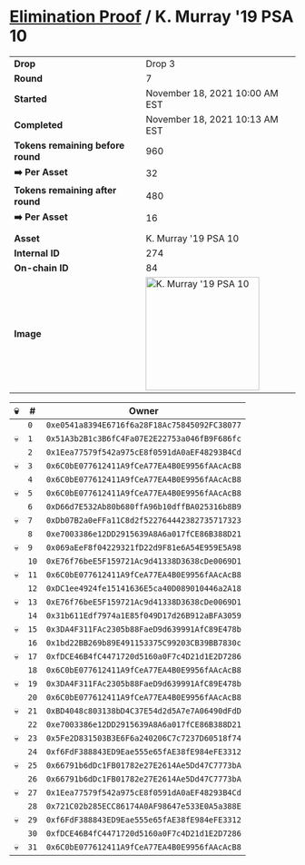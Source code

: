 # [Elimination Proof](./readme.md) / K. Murray &#039;19 PSA 10

|||
|---|---|
| **Drop** | Drop 3 |
| **Round** | 7 |
| **Started** | November 18, 2021 10:00 AM EST |
| **Completed** | November 18, 2021 10:13 AM EST |
| **Tokens remaining before round** | 960 |
| **➡️ Per Asset** | 32 |
| **Tokens remaining after round** | 480 |
| **➡️ Per Asset** | 16 |
| | |
| **Asset** | K. Murray &#039;19 PSA 10 |
| **Internal ID** | 274 |
| **On-chain ID** | 84 |
| **Image** | <img src="https://tcdn.blokpax.com/94d9199b-dc3f-452d-be1d-e61c60f60c94/fa02fa8d859f00eaca0f2b0d63389581f6d6fc3851c6385af56ea875e989cc97.jpg" height="200" alt="K. Murray &#039;19 PSA 10" /> |


| 💀 | # | Owner |
| --- | --- | --- |
|  | `0` | `0xe0541a8394E6716f6a28F18Ac75845092FC38077` |
| 💀 | `1` | `0x51A3b2B1c3B6fC4Fa07E2E22753a046fB9F686fc` |
|  | `2` | `0x1Eea77579f542a975cE8f0591dA0aEF48293B4Cd` |
| 💀 | `3` | `0x6C0bE077612411A9fCeA77EA4B0E9956fAAcAcB8` |
|  | `4` | `0x6C0bE077612411A9fCeA77EA4B0E9956fAAcAcB8` |
| 💀 | `5` | `0x6C0bE077612411A9fCeA77EA4B0E9956fAAcAcB8` |
|  | `6` | `0xD66d7E532Ab80b680ffA96b10dffBA025316b8B9` |
| 💀 | `7` | `0xDb07B2a0eFFa11C8d2f522764442382735717323` |
|  | `8` | `0xe7003386e12DD2915639A8A6a017fCE86B388D21` |
| 💀 | `9` | `0x069aEeF8f04229321fD22d9F81e6A54E959E5A98` |
|  | `10` | `0xE76f76beE5F159721Ac9d41338D3638cDe0069D1` |
| 💀 | `11` | `0x6C0bE077612411A9fCeA77EA4B0E9956fAAcAcB8` |
|  | `12` | `0xDC1ee4924fe15141636E5ca40D089010446a2A18` |
| 💀 | `13` | `0xE76f76beE5F159721Ac9d41338D3638cDe0069D1` |
|  | `14` | `0x31b611Edf7974a1E85f049D17d26B912aBFA3059` |
| 💀 | `15` | `0x3DA4F311FAc2305b88FaeD9d639991AfC89E478b` |
|  | `16` | `0x1bd22BB269b89E491153375C99203CB39BB7830c` |
| 💀 | `17` | `0xfDCE46B4fC4471720d5160a0F7c4D21d1E2D7286` |
|  | `18` | `0x6C0bE077612411A9fCeA77EA4B0E9956fAAcAcB8` |
| 💀 | `19` | `0x3DA4F311FAc2305b88FaeD9d639991AfC89E478b` |
|  | `20` | `0x6C0bE077612411A9fCeA77EA4B0E9956fAAcAcB8` |
| 💀 | `21` | `0xBD4048c803138bD4C37E54d2d5A7e7A06490dFdD` |
|  | `22` | `0xe7003386e12DD2915639A8A6a017fCE86B388D21` |
| 💀 | `23` | `0x5Fe2D831503B3E6F6a240206C7c7237D60518f74` |
|  | `24` | `0xf6FdF388843ED9Eae555e65fAE38fE984eFE3312` |
| 💀 | `25` | `0x66791b6dDc1FB01782e27E2614Ae5Dd47C7773bA` |
|  | `26` | `0x66791b6dDc1FB01782e27E2614Ae5Dd47C7773bA` |
| 💀 | `27` | `0x1Eea77579f542a975cE8f0591dA0aEF48293B4Cd` |
|  | `28` | `0x721C02b285ECC86174A0AF98647e533E0A5a388E` |
| 💀 | `29` | `0xf6FdF388843ED9Eae555e65fAE38fE984eFE3312` |
|  | `30` | `0xfDCE46B4fC4471720d5160a0F7c4D21d1E2D7286` |
| 💀 | `31` | `0x6C0bE077612411A9fCeA77EA4B0E9956fAAcAcB8` |
